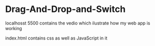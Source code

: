 # Drag-And-Drop-and-Switch

localhosst 5500 contains the vedio which ilustrate how my web app is working



index.html contains css as well as JavaScript in it
